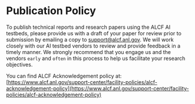 # Publication Policy

To publish technical reports and research papers using the ALCF AI testbeds, please provide us with a draft of your paper for review prior to submission by emailing a copy to support@alcf.anl.gov. We will work closely with our AI testbed vendors to review and provide feedback in a timely manner. We strongly recommend that you engage us and the vendors `early` and `often` in this process to help us facilitate your research objectives.

You can find ALCF Acknowledgement policy at:
[https://www.alcf.anl.gov/support-center/facility-policies/alcf-acknowledgement-policy](https://www.alcf.anl.gov/support-center/facility-policies/alcf-acknowledgement-policy)
